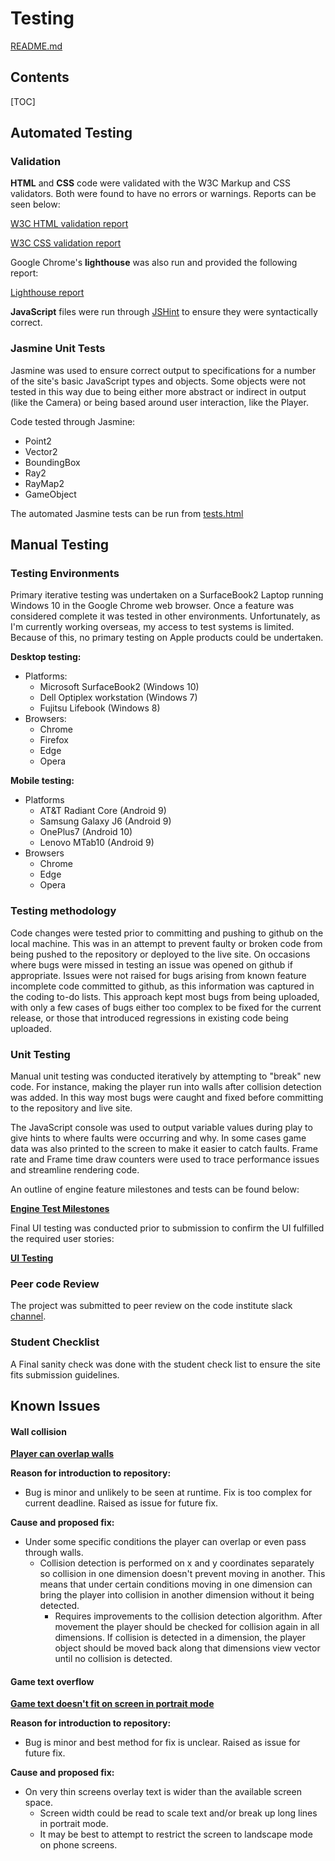 # Testing

[README.md](README.md)

## Contents

[TOC]

## Automated Testing

### Validation

**HTML** and **CSS** code were validated with the W3C Markup and CSS validators. Both were found to have no errors or warnings. Reports can be seen below:

[W3C HTML validation report](spec/index-validation-report.pdf)

[W3C CSS validation report](spec/stylesheet-validation-report.pdf)

Google Chrome's **lighthouse** was also run and provided the following report:

[Lighthouse report](spec/lighthouse-report.pdf)

**JavaScript** files were run through [JSHint](https://jshint.com/) to ensure they were syntactically correct.

### Jasmine Unit Tests

Jasmine was used to ensure correct output to specifications for a number of the site's basic JavaScript types and objects. Some objects were not tested in this way due to being either more abstract or indirect in output (like the Camera) or being based around user interaction, like the Player.

Code tested through Jasmine:

- Point2
- Vector2
- BoundingBox
- Ray2
- RayMap2
- GameObject

The automated Jasmine tests can be run from [tests.html](https://seanyoung247.github.io/Second-milestone-project/tests.html)

## Manual Testing

### Testing Environments

Primary iterative testing was undertaken on a SurfaceBook2 Laptop running Windows 10 in the Google Chrome web browser. Once a feature was considered complete it was tested in other environments. Unfortunately, as I'm currently working overseas, my access to test systems is limited. Because of this, no primary testing on Apple products could be undertaken.

**Desktop testing:**

- Platforms:
  - Microsoft SurfaceBook2 (Windows 10)
  - Dell Optiplex workstation (Windows 7)
  - Fujitsu Lifebook (Windows 8)
- Browsers:
  - Chrome
  - Firefox
  - Edge
  - Opera

**Mobile testing:**

- Platforms
  - AT&T Radiant Core (Android 9)
  - Samsung Galaxy J6 (Android 9)
  - OnePlus7 (Android 10)
  - Lenovo MTab10 (Android 9)
- Browsers
  - Chrome
  - Edge
  - Opera

### Testing methodology

Code changes were tested prior to committing and pushing to github on the local machine. This was in an attempt to prevent faulty or broken code from being pushed to the repository or deployed to the live site. On occasions where bugs were missed in testing an issue was opened on github if appropriate. Issues were not raised for bugs arising from known feature incomplete code committed to github, as this information was captured in the coding to-do lists. This approach kept most bugs from being uploaded, with only a few cases of bugs either too complex to be fixed for the current release, or those that introduced regressions in existing code being uploaded.

### Unit Testing

Manual unit testing was conducted iteratively by attempting to "break" new code. For instance, making the player run into walls after collision detection was added. In this way most bugs were caught and fixed before committing to the repository and live site.

The JavaScript console was used to output variable values during play to give hints to where faults were occurring and why. In some cases game data was also printed to the screen to make it easier to catch faults. Frame rate and Frame time draw counters were used to trace performance issues and streamline rendering code.

An outline of engine feature milestones and tests can be found below:

**[Engine Test Milestones](spec/enginetest.pdf)**

Final UI testing was conducted prior to submission to confirm the UI fulfilled the required user stories:

**[UI Testing](spec/uitesting.pdf)**

### Peer code Review

The project was submitted to peer review on the code institute slack [channel](https://code-institute-room.slack.com/archives/CGWQJQKC5/p1603152019296500).

### Student Checklist

A Final sanity check was done with the student check list to ensure the site fits submission guidelines.

## Known Issues

#### Wall collision

[**Player can overlap walls**](https://github.com/seanyoung247/Second-milestone-project/issues/2)

**Reason for introduction to repository:**

- Bug is minor and unlikely to be seen at runtime. Fix is too complex for current deadline. Raised as issue for future fix.

**Cause and proposed fix:**

- Under some specific conditions the player can overlap or even pass through walls.
  - Collision detection is performed on x and y coordinates separately so collision in one dimension doesn't prevent moving in another. This means that under certain conditions moving in one dimension can bring the player into collision in another dimension without it being detected.
    - Requires improvements to the collision detection algorithm. After movement the player should be checked for collision again in all dimensions. If collision is detected in a dimension, the player object should be moved back along that dimensions view vector until no collision is detected.

#### Game text overflow

**[Game text doesn't fit on screen in portrait mode](https://github.com/seanyoung247/Second-milestone-project/issues/3)**

**Reason for introduction to repository:**

- Bug is minor and best method for fix is unclear. Raised as issue for future fix.

**Cause and proposed fix:**

- On very thin screens overlay text is wider than the available screen space.
  - Screen width could be read to scale text and/or break up long lines in portrait mode.
  - It may be best to attempt to restrict the screen to landscape mode on phone screens.